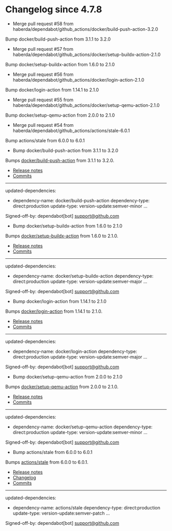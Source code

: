 # Changelog since 4.7.8
- Merge pull request #58 from haberda/dependabot/github_actions/docker/build-push-action-3.2.0

Bump docker/build-push-action from 3.1.1 to 3.2.0 
- Merge pull request #57 from haberda/dependabot/github_actions/docker/setup-buildx-action-2.1.0

Bump docker/setup-buildx-action from 1.6.0 to 2.1.0 
- Merge pull request #56 from haberda/dependabot/github_actions/docker/login-action-2.1.0

Bump docker/login-action from 1.14.1 to 2.1.0 
- Merge pull request #55 from haberda/dependabot/github_actions/docker/setup-qemu-action-2.1.0

Bump docker/setup-qemu-action from 2.0.0 to 2.1.0 
- Merge pull request #54 from haberda/dependabot/github_actions/actions/stale-6.0.1

Bump actions/stale from 6.0.0 to 6.0.1 
- Bump docker/build-push-action from 3.1.1 to 3.2.0

Bumps [docker/build-push-action](https://github.com/docker/build-push-action) from 3.1.1 to 3.2.0.
- [Release notes](https://github.com/docker/build-push-action/releases)
- [Commits](https://github.com/docker/build-push-action/compare/v3.1.1...v3.2.0)

---
updated-dependencies:
- dependency-name: docker/build-push-action
  dependency-type: direct:production
  update-type: version-update:semver-minor
...

Signed-off-by: dependabot[bot] <support@github.com> 
- Bump docker/setup-buildx-action from 1.6.0 to 2.1.0

Bumps [docker/setup-buildx-action](https://github.com/docker/setup-buildx-action) from 1.6.0 to 2.1.0.
- [Release notes](https://github.com/docker/setup-buildx-action/releases)
- [Commits](https://github.com/docker/setup-buildx-action/compare/v1.6.0...v2.1.0)

---
updated-dependencies:
- dependency-name: docker/setup-buildx-action
  dependency-type: direct:production
  update-type: version-update:semver-major
...

Signed-off-by: dependabot[bot] <support@github.com> 
- Bump docker/login-action from 1.14.1 to 2.1.0

Bumps [docker/login-action](https://github.com/docker/login-action) from 1.14.1 to 2.1.0.
- [Release notes](https://github.com/docker/login-action/releases)
- [Commits](https://github.com/docker/login-action/compare/v1.14.1...v2.1.0)

---
updated-dependencies:
- dependency-name: docker/login-action
  dependency-type: direct:production
  update-type: version-update:semver-major
...

Signed-off-by: dependabot[bot] <support@github.com> 
- Bump docker/setup-qemu-action from 2.0.0 to 2.1.0

Bumps [docker/setup-qemu-action](https://github.com/docker/setup-qemu-action) from 2.0.0 to 2.1.0.
- [Release notes](https://github.com/docker/setup-qemu-action/releases)
- [Commits](https://github.com/docker/setup-qemu-action/compare/v2.0.0...v2.1.0)

---
updated-dependencies:
- dependency-name: docker/setup-qemu-action
  dependency-type: direct:production
  update-type: version-update:semver-minor
...

Signed-off-by: dependabot[bot] <support@github.com> 
- Bump actions/stale from 6.0.0 to 6.0.1

Bumps [actions/stale](https://github.com/actions/stale) from 6.0.0 to 6.0.1.
- [Release notes](https://github.com/actions/stale/releases)
- [Changelog](https://github.com/actions/stale/blob/main/CHANGELOG.md)
- [Commits](https://github.com/actions/stale/compare/v6.0.0...v6.0.1)

---
updated-dependencies:
- dependency-name: actions/stale
  dependency-type: direct:production
  update-type: version-update:semver-patch
...

Signed-off-by: dependabot[bot] <support@github.com> 
